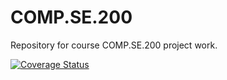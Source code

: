 # COMP.SE.200
Repository for course COMP.SE.200 project work.

[![Coverage Status](https://coveralls.io/repos/github/xfkoko/COMP.SE.200/badge.svg?branch=main)](https://coveralls.io/github/xfkoko/COMP.SE.200?branch=main)
